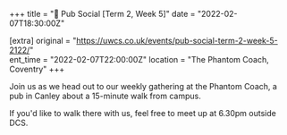 +++
title = "🍔 Pub Social [Term 2, Week 5]"
date = "2022-02-07T18:30:00Z"

[extra]
original = "https://uwcs.co.uk/events/pub-social-term-2-week-5-2122/"    
ent_time = "2022-02-07T22:00:00Z"
location = "The Phantom Coach, Coventry"
+++

Join us as we head out to our weekly gathering at the Phantom Coach, a pub in Canley about a 15-minute walk from campus.

If you'd like to walk there with us, feel free to meet up at 6.30pm outside DCS.

